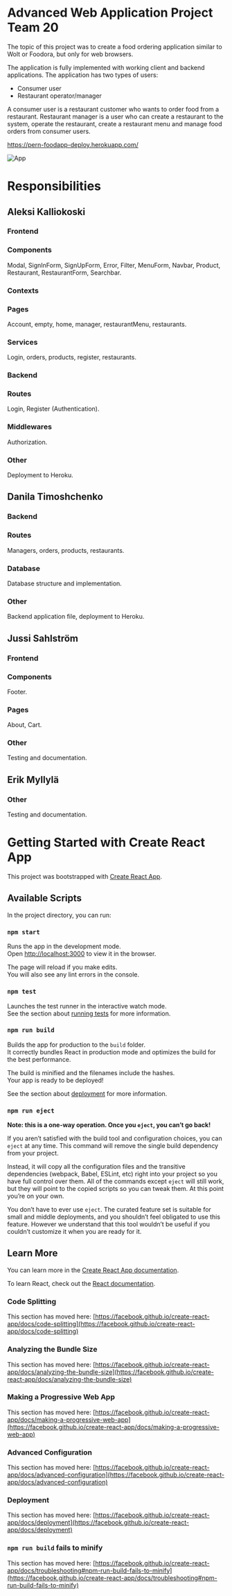 # Advanced Web Application Project Team 20

The topic of this project was to create a food ordering application similar to Wolt or Foodora, but only for web browsers.

The application is fully implemented with working client and backend applications. The application has two types of users:
- Consumer user
- Restaurant operator/manager

A consumer user is a restaurant customer who wants to order food from a restaurant. Restaurant manager is a user who
can create a restaurant to the system, operate the restaurant, create a restaurant menu and manage food orders from consumer users.

https://pern-foodapp-deploy.herokuapp.com/

![App](https://user-images.githubusercontent.com/73988745/145995033-a209b80b-d004-4e28-9c97-a04cc0b4d0bc.png)


# Responsibilities

## Aleksi Kalliokoski
### Frontend
### Components
Modal, SignInForm, SignUpForm, Error, Filter, MenuForm, Navbar, Product, Restaurant, RestaurantForm, Searchbar.
### Contexts
### Pages
Account, empty, home, manager, restaurantMenu, restaurants.
### Services
Login, orders, products, register, restaurants.

### Backend
### Routes
Login, Register (Authentication).
### Middlewares
Authorization.
### Other
Deployment to Heroku.

## Danila Timoshchenko
### Backend
### Routes
Managers, orders, products, restaurants.
### Database
Database structure and implementation.
### Other
Backend application file, deployment to Heroku.

## Jussi Sahlström
### Frontend
### Components
Footer.
### Pages
About, Cart.
### Other
Testing and documentation.

## Erik Myllylä
### Other
Testing and documentation.


# Getting Started with Create React App

This project was bootstrapped with [Create React App](https://github.com/facebook/create-react-app).

## Available Scripts

In the project directory, you can run:

### `npm start`

Runs the app in the development mode.\
Open [http://localhost:3000](http://localhost:3000) to view it in the browser.

The page will reload if you make edits.\
You will also see any lint errors in the console.

### `npm test`

Launches the test runner in the interactive watch mode.\
See the section about [running tests](https://facebook.github.io/create-react-app/docs/running-tests) for more information.

### `npm run build`

Builds the app for production to the `build` folder.\
It correctly bundles React in production mode and optimizes the build for the best performance.

The build is minified and the filenames include the hashes.\
Your app is ready to be deployed!

See the section about [deployment](https://facebook.github.io/create-react-app/docs/deployment) for more information.

### `npm run eject`

**Note: this is a one-way operation. Once you `eject`, you can’t go back!**

If you aren’t satisfied with the build tool and configuration choices, you can `eject` at any time. This command will remove the single build dependency from your project.

Instead, it will copy all the configuration files and the transitive dependencies (webpack, Babel, ESLint, etc) right into your project so you have full control over them. All of the commands except `eject` will still work, but they will point to the copied scripts so you can tweak them. At this point you’re on your own.

You don’t have to ever use `eject`. The curated feature set is suitable for small and middle deployments, and you shouldn’t feel obligated to use this feature. However we understand that this tool wouldn’t be useful if you couldn’t customize it when you are ready for it.

## Learn More

You can learn more in the [Create React App documentation](https://facebook.github.io/create-react-app/docs/getting-started).

To learn React, check out the [React documentation](https://reactjs.org/).

### Code Splitting

This section has moved here: [https://facebook.github.io/create-react-app/docs/code-splitting](https://facebook.github.io/create-react-app/docs/code-splitting)

### Analyzing the Bundle Size

This section has moved here: [https://facebook.github.io/create-react-app/docs/analyzing-the-bundle-size](https://facebook.github.io/create-react-app/docs/analyzing-the-bundle-size)

### Making a Progressive Web App

This section has moved here: [https://facebook.github.io/create-react-app/docs/making-a-progressive-web-app](https://facebook.github.io/create-react-app/docs/making-a-progressive-web-app)

### Advanced Configuration

This section has moved here: [https://facebook.github.io/create-react-app/docs/advanced-configuration](https://facebook.github.io/create-react-app/docs/advanced-configuration)

### Deployment

This section has moved here: [https://facebook.github.io/create-react-app/docs/deployment](https://facebook.github.io/create-react-app/docs/deployment)

### `npm run build` fails to minify

This section has moved here: [https://facebook.github.io/create-react-app/docs/troubleshooting#npm-run-build-fails-to-minify](https://facebook.github.io/create-react-app/docs/troubleshooting#npm-run-build-fails-to-minify)
